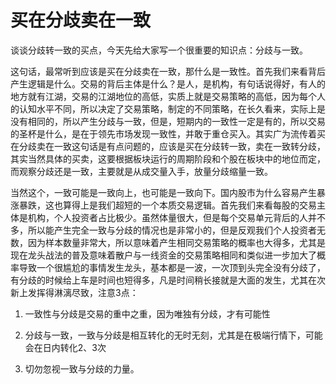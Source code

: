# 买在分歧卖在一致

谈谈分歧转一致的买点，今天先给大家写一个很重要的知识点：分歧与一致。

这句话，最常听到应该是买在分歧卖在一致，那什么是一致性。首先我们来看背后产生逻辑是什么。交易的背后主体是什么？是人，是机构，有句话说得好，有人的地方就有江湖，交易的江湖地位的高低，实质上就是交易策略的高低，因为每个人的认知水平不同，所以决定了交易策略，制定的不同策略，在长久看来，实际上是没有相同的，所以产生分歧与一致，但是，短期内的一致性一定是有的，所以交易的圣杯是什么，是在于领先市场发现一致性，并敢于重仓买入。其实广为流传着买在分歧卖在一致这句话是有点问题的，应该是买在分歧转一致，卖在一致转分歧，其实当然具体的买卖，这要根据板块运行的周期阶段和个股在板块中的地位而定，而观察分歧还是一致，主要就是从成交量入手，放量分歧缩量一致。

当然这个，一致可能是一致向上，也可能是一致向下。国内股市为什么容易产生暴涨暴跌，这也算得上是我们超短的一个本质交易逻辑。首先我们来看每股的交易主体是机构，个人投资者占比极少。虽然体量很大，但是每个交易单元背后的人并不多，所以能产生完全一致与分歧的情况也是非常小的，但是反观我们个人投资者无数，因为样本数量非常大，所以意味着产生相同交易策略的概率也大得多，尤其是现在龙头战法的普及意味着散户与一线资金的交易策略相同和类似进一步加大了概率导致一个很尴尬的事情发生龙头，基本都是一波，一次顶到头完全没有分歧了，有分歧的时候给上车是时间也短得多，凡是时间稍长接就是大面的发生，尤其在次新上发挥得淋漓尽致，注意3点：

1. 一致性与分歧是交易的重中之重，因为唯独有分歧，才有可能性
   
2. 分歧与一致，一致与分歧是相互转化的无时无刻，尤其是在极端行情下，可能会在日内转化2、3次

3. 切勿忽视一致与分歧的力量。